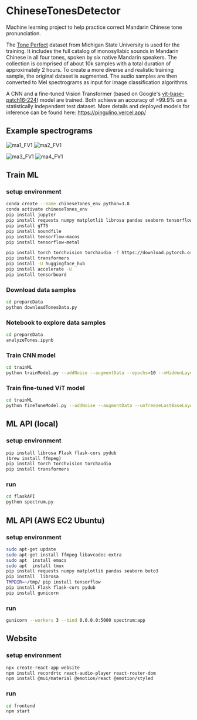 # ChineseTonesDetector

Machine learning project to help practice correct Mandarin Chinese tone pronunciation.

The [Tone Perfect](https://tone.lib.msu.edu/)
 dataset from Michigan State University is used for the training.
It includes the full catalog of monosyllabic sounds in Mandarin Chinese in all four tones, spoken by six native Mandarin speakers.
The collection is comprised of about 10k samples with a total duration of approximately 2 hours.
To create a more diverse and realistic training sample, the original dataset is augmented.
The audio samples are then converted to Mel spectrograms as input for image classification algorithms. 

A CNN and a fine-tuned Vision Transformer (based on Google's [vit-base-patch16-224](https://huggingface.co/google/vit-base-patch16-224)) model are trained.
Both achieve an accuracy of >99.9% on a statistically independent test dataset.
More details and deployed models for inference can be found here: https://pingulino.vercel.app/

## Example spectrograms

![ma1_FV1](https://github.com/phdargen/chineseTonesDetector/assets/29732335/e3906d99-6bf0-4e13-9c80-70fadc1d3238)
![ma2_FV1](https://github.com/phdargen/chineseTonesDetector/assets/29732335/9cd972f7-3ca1-4ecb-9830-cd00264e1940)

![ma3_FV1](https://github.com/phdargen/chineseTonesDetector/assets/29732335/64657bdf-9dbc-424b-925b-c85bca40dca1)
![ma4_FV1](https://github.com/phdargen/chineseTonesDetector/assets/29732335/5c210d00-b805-4a6d-a767-519ad09d93d8)

## Train ML

### setup environment
```sh
conda create --name chineseTones_env python=3.8
conda activate chineseTones_env
pip install jupyter 
pip install requests numpy matplotlib librosa pandas seaborn tensorflow boto3
pip install gTTS
pip install soundfile
pip install tensorflow-macos
pip install tensorflow-metal

pip install torch torchvision torchaudio -f https://download.pytorch.org/whl/nightly/cpu/torch_nightly.html
pip install transformers
pip install -U huggingface_hub
pip install accelerate -U
pip install tensorboard
```

### Download data samples
```sh
cd prepareData
python downloadTonesData.py
```

### Notebook to explore data samples
```sh
cd prepareData
analyzeTones.ipynb
```

### Train CNN model
```sh
cd trainML
python trainModel.py --addNoise --augmentData --epochs=10 --nHiddenLayers=3 --image_resolution=128 --batch_size=64 --modelName=tfModelTones_v8
```

### Train fine-tuned ViT model
```sh
cd trainML
python fineTuneModel.py --addNoise --augmentData --unfreezeLastBaseLayer --epochs=10 --batch_size=64 --modelName=fineTunedModelTones_v1
```

## ML API (local)

### setup environment
```sh
pip install librosa Flask flask-cors pydub
(brew install ffmpeg)
pip install torch torchvision torchaudio
pip install transformers
```

### run
```sh
cd flaskAPI
python spectrum.py
```

## ML API (AWS EC2 Ubuntu)

### setup environment
```sh
sudo apt-get update
sudo apt-get install ffmpeg libavcodec-extra
sudo apt  install emacs
sudo apt  install tmux
pip install requests numpy matplotlib pandas seaborn boto3
pip install  librosa
TMPDIR=~/tmp/ pip install tensorflow
pip install Flask flask-cors pydub
pip install gunicorn
```
### run
```sh
gunicorn --workers 3 --bind 0.0.0.0:5000 spectrum:app
```

## Website

### setup environment
```sh
npx create-react-app website
npm install recordrtc react-audio-player react-router-dom
npm install @mui/material @emotion/react @emotion/styled
```

### run
```sh
cd frontend
npm start
```



